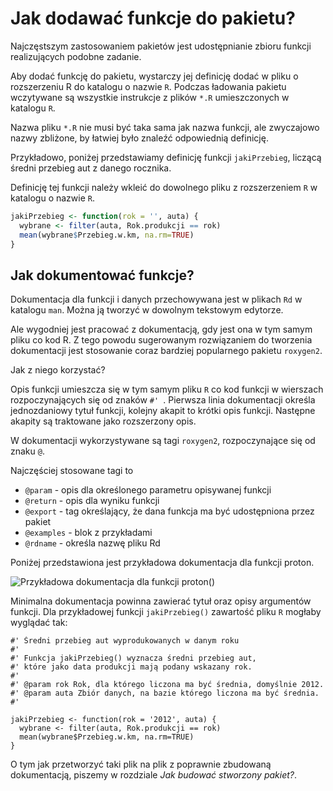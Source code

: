 # Jak dodawać funkcje do pakietu?

Najczęstszym zastosowaniem pakietów jest udostępnianie zbioru funkcji realizujących podobne zadanie.

Aby dodać funkcję do pakietu, wystarczy jej definicję dodać w pliku o rozszerzeniu R do katalogu o nazwie `R`. Podczas ładowania pakietu wczytywane są wszystkie instrukcje z plików `*.R` umieszczonych w katalogu `R`.

Nazwa pliku `*.R` nie musi być taka sama jak nazwa funkcji, ale zwyczajowo nazwy zbliżone, by łatwiej było znaleźć odpowiednią definicję.

Przykładowo, poniżej przedstawiamy definicję funkcji `jakiPrzebieg`, liczącą średni przebieg aut z danego rocznika. 

Definicję tej funkcji należy wkleić do dowolnego pliku z rozszerzeniem `R` w katalogu o nazwie `R`.


```r
jakiPrzebieg <- function(rok = '', auta) {
  wybrane <- filter(auta, Rok.produkcji == rok)
  mean(wybrane$Przebieg.w.km, na.rm=TRUE)
}
```

## Jak dokumentować funkcje?

Dokumentacja dla funkcji i danych przechowywana jest w plikach `Rd` w katalogu `man`. Można ją tworzyć w dowolnym tekstowym edytorze.

Ale wygodniej jest pracować z dokumentacją, gdy jest ona w tym samym pliku co kod R. Z tego powodu sugerowanym rozwiązaniem do tworzenia dokumentacji jest stosowanie coraz bardziej popularnego pakietu `roxygen2`. 

Jak z niego korzystać?

Opis funkcji umieszcza się w tym samym pliku `R` co kod funkcji w wierszach rozpoczynających się od znaków `#' `. 
Pierwsza linia dokumentacji określa jednozdaniowy tytuł funkcji, kolejny akapit to krótki opis funkcji. Następne akapity są traktowane jako rozszerzony opis.

W dokumentacji wykorzystywane są tagi `roxygen2`, rozpoczynające się od znaku `@`.

Najczęściej stosowane tagi to

* `@param` - opis dla określonego parametru opisywanej funkcji
* `@return` - opis dla wyniku funkcji
* `@export` - tag określający, że dana funkcja ma być udostępniona przez pakiet
* `@examples` - blok z przykładami
* `@rdname` - określa nazwę pliku Rd

Poniżej przedstawiona jest przykładowa dokumentacja dla funkcji proton.

![Przykładowa dokumentacja dla funkcji proton()](pakiet3.png)

Minimalna dokumentacja powinna zawierać tytuł oraz opisy argumentów funkcji. Dla przykładowej funkcji `jakiPrzebieg()` zawartość pliku `R` mogłaby wyglądać tak:

```
#' Średni przebieg aut wyprodukowanych w danym roku
#'
#' Funkcja jakiPrzebieg() wyznacza średni przebieg aut,
#' które jako data produkcji mają podany wskazany rok.
#'
#' @param rok Rok, dla którego liczona ma być średnia, domyślnie 2012.
#' @param auta Zbiór danych, na bazie którego liczona ma być średnia.
#'

jakiPrzebieg <- function(rok = '2012', auta) {
  wybrane <- filter(auta, Rok.produkcji == rok)
  mean(wybrane$Przebieg.w.km, na.rm=TRUE)
}
```

O tym jak przetworzyć taki plik na plik z poprawnie zbudowaną dokumentacją, piszemy w rozdziale *Jak budować stworzony pakiet?*.


